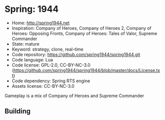 # Spring: 1944

- Home: http://spring1944.net
- Inspiration: Company of Heroes, Company of Heroes 2, Company of Heroes: Opposing Fronts, Company of Heroes: Tales of Valor, Supreme Commander
- State: mature
- Keyword: strategy, clone, real-time
- Code repository: https://github.com/spring1944/spring1944.git
- Code language: Lua
- Code license: GPL-2.0, CC-BY-NC-3.0 (https://github.com/spring1944/spring1944/blob/master/docs/License.txt)
- Code dependency: Spring RTS engine
- Assets license: CC-BY-NC-3.0

Gameplay is a mix of Company of Heroes and Supreme Commander

## Building
